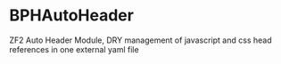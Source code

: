 BPHAutoHeader
==============

ZF2 Auto Header Module, DRY management of javascript and css head references in one external yaml file
